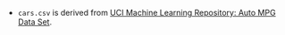  * `cars.csv` is derived from [UCI Machine Learning Repository: Auto MPG Data Set](https://archive.ics.uci.edu/ml/datasets/auto+mpg).
